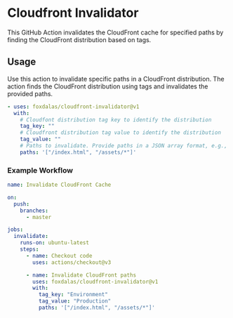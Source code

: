 # Cloudfront Invalidator

This GitHub Action invalidates the CloudFront cache for specified paths by finding the CloudFront distribution based on tags.

## Usage

Use this action to invalidate specific paths in a CloudFront distribution. The action finds the CloudFront distribution using tags and invalidates the provided paths.

```yaml
- uses: foxdalas/cloudfront-invalidator@v1
  with:
    # Cloudfont distribution tag key to identify the distribution
    tag_key: ""
    # Cloudfront distribution tag value to identify the distribution
    tag_value: ""
    # Paths to invalidate. Provide paths in a JSON array format, e.g., '["/path1", "/path2"]'. Paths must start with a '/'
    paths: '["/index.html", "/assets/*"]'
```

### Example Workflow

```yaml
name: Invalidate CloudFront Cache

on:
  push:
    branches:
      - master

jobs:
  invalidate:
    runs-on: ubuntu-latest
    steps:
      - name: Checkout code
        uses: actions/checkout@v3

      - name: Invalidate CloudFront paths
        uses: foxdalas/cloudfront-invalidator@v1
        with:
          tag_key: "Environment"
          tag_value: "Production"
          paths: '["/index.html", "/assets/*"]'
```
